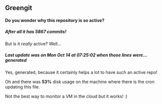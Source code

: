 ## Greengit

#### Do you wonder why this repository is so active?

##### After all it has 5867 commits!

But is it *really* active? Well...

##### Last update was on Mon Oct 14 at 07:25:02 when those lines were... generated

Yes, generated, because it certainly helps a lot to have such an active repo!

Oh and there was **53%** disk usage on the machine
where there is the cron updating this file.

Not the best way to monitor a VM in the cloud but it works! :)
